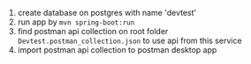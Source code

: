 1. create database on postgres with name 'devtest'
2. run app by `mvn spring-boot:run`
3. find postman api collection on root folder `Devtest.postman_collection.json` to use api from this service
4. import postman api collection to postman desktop app